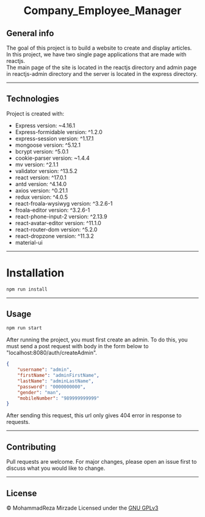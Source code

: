 <h1 align="center"> Company_Employee_Manager </h1>

## General info
The goal of this project is to build a website to create and display articles.<br>
In this project, we have two single page applications that are made with reactjs.<br>
The main page of the site is located in the reactjs directory and admin page in reactjs-admin directory and the server is located in the express directory.
	
---  

## Technologies
Project is created with:
* Express version: ~4.16.1
* Express-formidable version: ^1.2.0
* express-session version: ^1.17.1
* mongoose version: ^5.12.1
* bcrypt version: ^5.0.1
* cookie-parser version: ~1.4.4
* mv version: ^2.1.1
* validator version: ^13.5.2
* react version: ^17.0.1
* antd version: ^4.14.0
* axios version: ^0.21.1
* redux version: ^4.0.5
* react-froala-wysiwyg version: ^3.2.6-1
* froala-editor version: ^3.2.6-1
* react-phone-input-2 version: ^2.13.9
* react-avatar-editor version: ^11.1.0
* react-router-dom version: ^5.2.0
* react-dropzone version: ^11.3.2
* material-ui

---

# Installation
```bash
npm run install
```

---

## Usage
```bash
npm run start
```
After running the project, you must first create an admin. To do this, you must send a post request with body in the form below to "localhost:8080/auth/createAdmin".
```json
{
	"username": "admin",
	"firstName": "adminFirstName",
	"lastName": "adminLastName",
	"password": "0000000000",
	"gender": "man",
	"mobileNumber": "989999999999"
}
```
After sending this request, this url only gives 404 error in response to requests.

---

## Contributing
Pull requests are welcome. For major changes, please open an issue first to discuss what you would like to change.

---

## License
© MohammadReza Mirzade
Licensed under the  [GNU GPLv3](LICENSE)
